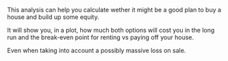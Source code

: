 This analysis can help you calculate wether it might be a good plan to buy a house and build up some equity. 

It will show you, in a plot, how much both options will cost you in the long run and the break-even point for renting vs paying off your house. 

Even when taking into account a possibly massive loss on sale.